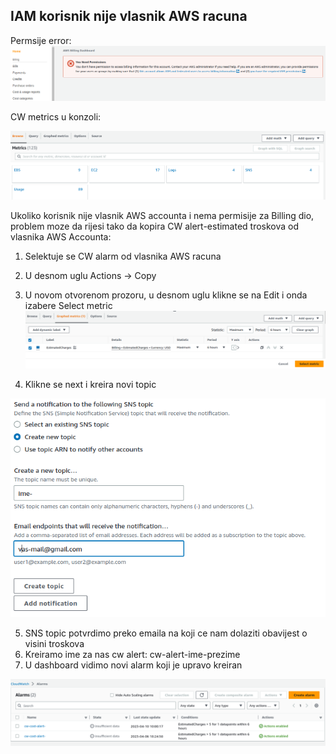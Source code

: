 
## IAM korisnik nije vlasnik AWS racuna

Permsije error:
![error-billing](billing_permisije.png)

CW metrics u konzoli:

![cw-metrics](cw_metrics.png)

Ukoliko korisnik nije vlasnik AWS accounta i nema permisije za Billing dio, problem moze da rijesi tako da kopira CW alert-estimated troskova od vlasnika AWS Accounta:
1. Selektuje se CW alarm od vlasnika AWS racuna

2. U desnom uglu Actions -> Copy 

3. U novom otvorenom prozoru, u desnom uglu klikne se na Edit i onda izabere Select metric
![select-metric](select_metric.png)

4. Klikne se next i kreira novi topic

 ![new_topic](new_topic.png)

5. SNS topic potvrdimo preko emaila na koji ce nam dolaziti obavijest o visini troskova 
6. Kreiramo ime za nas cw alert: cw-alert-ime-prezime
7. U dashboard vidimo novi alarm koji je upravo kreiran

![cw-final](cw_final.png)